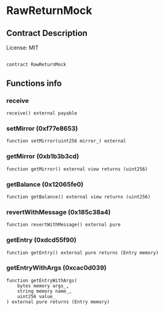 # RawReturnMock

## Contract Description


License: MIT

## 

```solidity
contract RawReturnMock
```


## Functions info

### receive

```solidity
receive() external payable
```


### setMirror (0xf77e8653)

```solidity
function setMirror(uint256 mirror_) external
```


### getMirror (0xb1b3b3cd)

```solidity
function getMirror() external view returns (uint256)
```


### getBalance (0x12065fe0)

```solidity
function getBalance() external view returns (uint256)
```


### revertWithMessage (0x185c38a4)

```solidity
function revertWithMessage() external pure
```


### getEntry (0xdcd55f90)

```solidity
function getEntry() external pure returns (Entry memory)
```


### getEntryWithArgs (0xcac0d039)

```solidity
function getEntryWithArgs(
    bytes memory args_,
    string memory name_,
    uint256 value_
) external pure returns (Entry memory)
```

